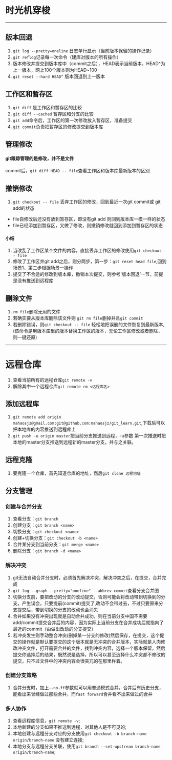# 时光机穿梭
---
## 版本回退
1. `git log --pretty=oneline` 日志单行显示（当前版本保留的操作记录）
2. `git reflog`记录每一次命令（建库对版本的所有操作）
3. 版本修改并提交到版本库中（commit之后），HEAD表示当前版本，HEAD^为上一版本，网上100个版本则为HEAD~100
4. `git reset --hard HEAD^` 版本回退到上一版本
## 工作区和暂存区
1. `git diff` 是工作区和暂存区的比较
2. `git diff --cached` 暂存区和分支的比较
3. `git add`命令后，工作区的第一次修改放入暂存区，准备提交
4. `git commit`负责把暂存区的修改提交到版本库
## 管理修改
#### git跟踪管理的是修改，并不是文件
commit后，`git diff HEAD -- file`查看工作区和版本库最新版本的区别
## 撤销修改
1. `git checkout -- file` 丢弃工作区的修改，回到最近一次git commit或 git add的状态
+ file自修改后还没有放到暂存区，即没有git add 则回到版本库一模一样的状态
+ file已经添加到暂存区，又做了修改，则撤销修改就回到添加到暂存区的状态
#### 小结
1. 当改乱了工作区某个文件的内容，直接丢弃工作区的修改使用`git checkout -- file`
2. 修改了工作区并git add之后，则分两步，第一步：`git reset head file`,回到场景1，第二步根据场景一操作
3. 提交了不合适的修改到版本库，撤销本次提交，则参考‘版本回退’一节，前提是没有推送到远程库
## 删除文件
1. `rm file`删除无用的文件
2. 若确实要从版本库删除该文件则 `git rm file`删掉并且`git commit`
3. 若删除错误，则`git checkout -- file` 轻松地把误删的文件恢复到最新版本, (该命令是用版本库里的版本替换工作区的版本，无论工作区修改或者删除，则一键还原)
---
# 远程仓库
1. 查看当前所有的远程仓库`git remote -v`
2. 解除其中一个远程仓库`git remote rm <远程库名>`
## 添加远程库
1. `git remote add origin mahaosjz@gmail.com:git@github.com:mahaosjz/git_learn.git`,下载后可以把本地库的内容推送到远程库上
2. `git push -u origin master`把当前分支推送到远程，-u参数 第一次推送时把本地的master分支推送到远程新的master分支，并与之关联。
## 远程克隆
1. 要克隆一个仓库，首先知道仓库的地址，然后`git clone 远程地址`
## 分支管理
### 创建与合并分支
1. 查看分支：`git branch`
2. 创建分支：`git branch <name>`
3. 切换分支：`git checkout <name>`
4. 创建+切换分支：`git checkout -b <name>`
5. 合并某分支到当前分支：`git merge <name>`
6. 删除分支：`git branch -d <name>`
### 解决冲突
1. git无法自动合并分支时，必须首先解决冲突，解决冲突之后，在提交，合并完成
2. `git log --graph --pretty="oneline" --abbrev-commit`查看分支合并图
3. 切换分支前，要把改动的分支的改动提交，否则可能会将改动带到切换到的分支，产生误会，只要提前(commit)提交了,改动不会带过去，不过只要原来分支提交后，带到切换的分支的改动也会消失
4. 合并如果没有冲突出现就是自动合并成功，则在当前分支中国不需要add/commit提交合并后的内容，因为实际上当前分支在合并成功后就指向了最近的commit（由做出改动的分支提交）
5. 若冲突发生则手动整合冲突(删掉某一分支的修改)然后保存，在提交，这个提交的操作就是默认要提交的这个版本就是无冲突的合并版本，实际就是人肉修改冲突文件，打开需要合并的文件，找到冲突内容，选择一个版本保留，然后提交你选择后的结果，既然说是选择，所以可以甚至选择什么冲突都不修改的提交，只不过文件中的冲突内容会很突兀的在那里杵着。
### 创建分支策略
1. 合并分支时，加上`--no-ff`参数就可以用普通模式合并，合并后有历史分支，能看出来曾经做过那些合并，而`fast forward`合并看不出来做过的合并
### 多人协作
1. 查看远程库信息，`git remote -v`;
2. 本地新建的分支如果不推送到远程，对其他人是不可见的;
3. 本地创建与远程分支对应的分支使用`git checkout -b branch-name origin/branch-name` 没有建立连接;
4. 本地分支与远程分支关联，使用`git branch --set-upstream branch-name origin/branch-name`;

